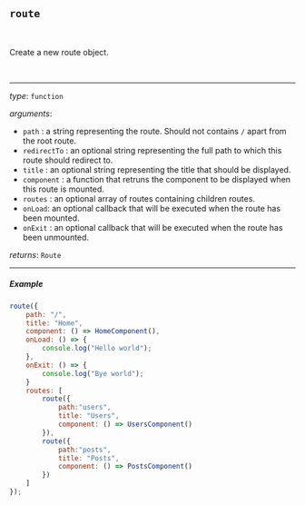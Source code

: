 ## `route`

<br>

Create a new route object.

<br>

---

_type_: `function`

_arguments_:

-   `path` : a string representing the route. Should not contains `/` apart from the root route.
-   `redirectTo` : an optional string representing the full path to which this route should redirect to.
-   `title` : an optional string representing the title that should be displayed.
-   `component` : a function that retruns the component to be displayed when this route is mounted.
-   `routes` : an optional array of routes containing children routes.
-   `onLoad`: an optional callback that will be executed when the route has been mounted.
-   `onExit` : an optional callback that will be executed when the route has been unmounted.

_returns_: `Route`

---

##### Example

```js
route({
    path: "/",
    title: "Home",
    component: () => HomeComponent(),
    onLoad: () => {
        console.log("Hello world");
    },
    onExit: () => {
        console.log("Bye world");
    }
    routes: [
        route({
            path:"users",
            title: "Users",
            component: () => UsersComponent()
        }),
        route({
            path:"posts",
            title: "Posts",
            component: () => PostsComponent()
        })
    ]
});
```
